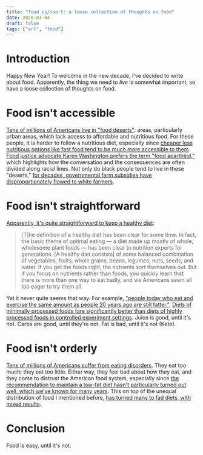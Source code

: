 ```yaml
---
title: "food is/isn't: a loose collection of thoughts on food"
date: 2020-01-04
draft: false
tags: ["art", "food"]
---
```

# Introduction
Happy New Year! To welcome in the new decade, I've decided to write about food. Apparently, the thing we need to _live_ is somewhat important, so have a loose collection of thoughts on food.
# Food isn't accessible
[Tens of millions of Americans live in "food deserts"](https://www.dosomething.org/us/facts/11-facts-about-food-deserts): areas, particularly urban areas, which lack access to affordable and nutritious food. For these people, it is harder to follow a nutritious diet, especially since [cheaper less nutritious options like fast food tend to be much more accessible to them](https://www.citylab.com/equity/2017/12/food-swamps-are-the-new-food-deserts/549323). [Food justice advocate Karen Washington prefers the term "food apartheid,"](https://www.theguardian.com/society/2018/may/15/food-apartheid-food-deserts-racism-inequality-america-karen-washington-interview) which highlights how the conversation and the consequences are often divided along racial lines. Not only do black people tend to live in these "deserts," [for decades, governmental farm subsidies have disproportionately flowed to white farmers](https://www.ewg.org/agmag/2017/03/real-farm-subsidy-scandal-usda-s-legacy-racial-discrimination).
# Food isn't straightforward
[Apparently, it's quite straightforward to keep a healthy diet](https://www.grubstreet.com/2018/03/ultimate-conversation-on-healthy-eating-and-nutrition.html): 
> [T]he definition of a healthy diet has been clear for some time. In fact, the basic theme of optimal eating — a diet made up mostly of whole, wholesome plant foods — has been clear to nutrition experts for generations. [A healthy diet consists] of some balanced combination of vegetables, fruits, whole grains, beans, legumes, nuts, seeds, and water. If you get the foods right, the nutrients sort themselves out. But if you focus on nutrients rather than foods, you quickly learn that there is more than one way to eat badly, and we Americans seem all too eager to try them all.

Yet it never quite seems that way. For example, ["people today who eat and exercise the same amount as people 20 years ago are still fatter."](https://www.theatlantic.com/health/archive/2015/09/why-it-was-easier-to-be-skinny-in-the-1980s/407974). [Diets of minimally processed foods fare significantly better than diets of highly processed foods in controlled experiment settings](https://www.npr.org/sections/thesalt/2019/05/16/723693839/its-not-just-salt-sugar-fat-study-finds-ultra-processed-foods-drive-weight-gain). Juice is good, until it's not. Carbs are good, until they're not. Fat is bad, until it's not (Keto). 
# Food isn't orderly
[Tens of millions of Americans suffer from eating disorders](https://anad.org/education-and-awareness/about-eating-disorders/eating-disorders-statistics). They eat too much; they eat too little. Either way, they feel bad about how they eat, and they come to distrust the American food system, especially since [the recommendation to maintain a low-fat diet hasn't particularly turned out well, which we've known for many years](https://www.pbs.org/wgbh/pages/frontline/shows/diet/themes/lowfat.html). This on top of the unequal distribution of food I mentioned before, [has turned many to fad diets, with mixed results](https://getpocket.com/explore/item/why-we-fell-for-clean-eating).
# Conclusion
Food is easy, until it's not. 

